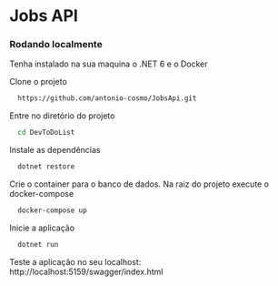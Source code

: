 # Jobs API

### Rodando localmente

Tenha instalado na sua maquina o .NET 6 e o Docker

Clone o projeto

```bash
  https://github.com/antonio-cosmo/JobsApi.git
```

Entre no diretório do projeto

```bash
  cd DevToDoList

```

Instale as dependências

```bash
  dotnet restore
```
Crie o container para o banco de dados. Na raiz do projeto execute o docker-compose

```bash
  docker-compose up
```
Inicie a aplicação

```bash
  dotnet run
```

Teste a aplicação no seu localhost: http://localhost:5159/swagger/index.html
